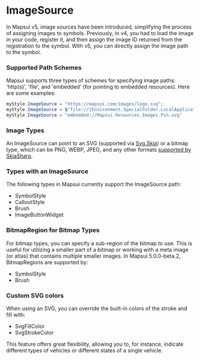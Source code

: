 # ImageSource

In Mapsui v5, image sources have been introduced, simplifying the process of assigning images to symbols. Previously, in v4, you had to load the image in your code, register it, and then assign the image ID returned from the registration to the symbol. With v5, you can directly assign the image path to the symbol.

### Supported Path Schemes
Mapsui supports three types of schemes for specifying image paths: 'http(s)', 'file', and 'embedded' (for pointing to embedded resources). Here are some examples:

```csharp
myStyle.ImageSource = "https://mapsui.com/images/logo.svg";
myStyle.ImageSource = $"file://{Environment.SpecialFolder.LocalApplicationData}/example.png"
myStyle.ImageSource = "embedded://Mapsui.Resources.Images.Pin.svg"
```

### Image Types 
An ImageSource can point to an SVG (supported via [Svg.Skia](https://github.com/wieslawsoltes/Svg.Skia)) or a bitmap type, which can be PNG, WEBP, JPEG, and any other formats [supported by SkiaSharp](https://learn.microsoft.com/en-us/dotnet/api/skiasharp.skencodedimageformat?view=skiasharp-2.88#fields).

### Types with an ImageSource
The following types in Mapsui currently support the ImageSource path:
- SymbolStyle
- CalloutStyle
- Brush
- ImageButtonWidget

### BitmapRegion for Bitmap Types
For bitmap types, you can specify a sub-region of the bitmap to use. This is useful for utilizing a smaller part of a bitmap or working with a meta image (or atlas) that contains multiple smaller images. In Mapsui 5.0.0-beta.2, BitmapRegions are supported by:
- SymbolStyle 
- Brush

### Custom SVG colors
When using an SVG, you can override the built-in colors of the stroke and fill with:
- SvgFillColor
- SvgStrokeColor

This feature offers great flexibility, allowing you to, for instance, indicate different types of vehicles or different states of a single vehicle.
